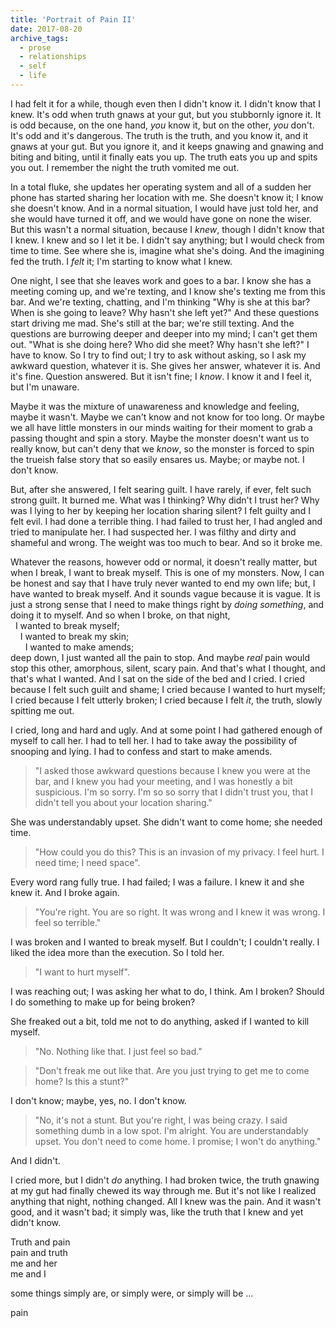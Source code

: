 ```yaml
---
title: 'Portrait of Pain II'
date: 2017-08-20
archive_tags:
  - prose
  - relationships
  - self
  - life
---
```


I had felt it for a while, though even then I didn't know it. I didn't know that I knew. It's odd when truth gnaws at your gut, but you stubbornly ignore it. It is odd because, on the one hand, _you_ know it, but on the other, _you_ don't. It's odd and it's dangerous. The truth is the truth, and you know it, and it gnaws at your gut. But you ignore it, and it keeps gnawing and gnawing and biting and biting, until it finally eats you up. The truth eats you up and spits you out. I remember the night the truth vomited me out.

In a total fluke, she updates her operating system and all of a sudden her phone has started sharing her location with me. She doesn't know it; I know she doesn't know. And in a normal situation, I would have just told her, and she would have turned it off, and we would have gone on none the wiser. But this wasn't a normal situation, because I _knew_, though I didn't know that I knew. I knew and so I let it be. I didn't say anything; but I would check from time to time. See where she is, imagine what she's doing. And the imagining fed the truth. I _felt_ it; I'm starting to know what I knew.

One night, I see that she leaves work and goes to a bar. I know she has a meeting coming up, and we're texting, and I know she's texting me from this bar. And we're texting, chatting, and I'm thinking "Why is she at this bar? When is she going to leave? Why hasn't she left yet?" And these questions start driving me mad. She's still at the bar; we're still texting. And the questions are burrowing deeper and deeper into my mind; I can't get them out. "What is she doing here? Who did she meet? Why hasn't she left?" I have to know. So I try to find out; I try to ask without asking, so I ask my awkward question, whatever it is. She gives her answer, whatever it is. And it's fine. Question answered. But it isn't fine; I _know_. I know it and I feel it, but I'm unaware.

Maybe it was the mixture of unawareness and knowledge and feeling, maybe it wasn't. Maybe we can't know and not know for too long. Or maybe we all have little monsters in our minds waiting for their moment to grab a passing thought and spin a story. Maybe the monster doesn't want us to really know, but can't deny that we _know_, so the monster is forced to spin the trueish false story that so easily ensares us. Maybe; or maybe not. I don't know.

But, after she answered, I felt searing guilt. I have rarely, if ever, felt such strong guilt. It burned me. What was I thinking? Why didn't I trust her? Why was I lying to her by keeping her location sharing silent? I felt guilty and I felt evil. I had done a terrible thing. I had failed to trust her, I had angled and tried to manipulate her. I had suspected her. I was filthy and dirty and shameful and wrong. The weight was too much to bear. And so it broke me.

Whatever the reasons, however odd or normal, it doesn't really matter, but when I break, I want to break myself. This is one of my monsters. Now, I can be honest and say that I have truly never wanted to end my own life; but, I have wanted to break myself. And it sounds vague because it is vague. It is just a strong sense that I need to make things right by _doing something_, and doing it to myself. And so when I broke, on that night,  
&nbsp;&nbsp;I wanted to break myself;  
&nbsp;&nbsp;&nbsp;&nbsp;I wanted to break my skin;  
&nbsp;&nbsp;&nbsp;&nbsp;&nbsp;&nbsp;I wanted to make amends;  
deep down, I just wanted all the pain to stop. And maybe _real_ pain would stop this other, amorphous, silent, scary pain. And that's what I thought, and that's what I wanted. And I sat on the side of the bed and I cried. I cried because I felt such guilt and shame; I cried because I wanted to hurt myself; I cried because I felt utterly broken; I cried because I felt _it_, the truth, slowly spitting me out.

I cried, long and hard and ugly. And at some point I had gathered enough of myself to call her. I had to tell her. I had to take away the possibility of snooping and lying. I had to confess and start to make amends.

> "I asked those awkward questions because I knew you were at the bar, and I knew you had your meeting, and I was honestly a bit suspicious. I'm so sorry. I'm so so sorry that I didn't trust you, that I didn't tell you about your location sharing."

She was understandably upset. She didn't want to come home; she needed time.

> "How could you do this? This is an invasion of my privacy. I feel hurt. I need time; I need space".

Every word rang fully true. I had failed; I was a failure. I knew it and she knew it. And I broke again.

> "You're right. You are so right. It was wrong and I knew it was wrong. I feel so terrible."

I was broken and I wanted to break myself. But I couldn't; I couldn't really. I liked the idea more than the execution. So I told her.

> "I want to hurt myself".

I was reaching out; I was asking her what to do, I think. Am I broken? Should I do something to make up for being broken?

She freaked out a bit, told me not to do anything, asked if I wanted to kill myself.

> "No. Nothing like that. I just feel so bad."

> "Don't freak me out like that. Are you just trying to get me to come home? Is this a stunt?"

I don't know; maybe, yes, no. I don't know.

> "No, it's not a stunt. But you're right, I was being crazy. I said something dumb in a low spot. I'm alright. You are understandably upset. You don't need to come home. I promise; I won't do anything."

And I didn't.

I cried more, but I didn't _do_ anything. I had broken twice, the truth gnawing at my gut had finally chewed its way through me. But it's not like I realized anything that night, nothing changed. All I knew was the pain. And it wasn't good, and it wasn't bad; it simply was, like the truth that I knew and yet didn't know.

Truth and pain  
pain and truth  
me and her  
me and I  

some things simply are, or simply were, or simply will be ...

pain

